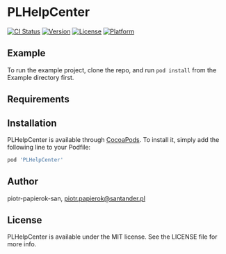 # PLHelpCenter

[![CI Status](https://img.shields.io/travis/piotr-papierok-san/PLHelpCenter.svg?style=flat)](https://travis-ci.org/piotr-papierok-san/PLHelpCenter)
[![Version](https://img.shields.io/cocoapods/v/PLHelpCenter.svg?style=flat)](https://cocoapods.org/pods/PLHelpCenter)
[![License](https://img.shields.io/cocoapods/l/PLHelpCenter.svg?style=flat)](https://cocoapods.org/pods/PLHelpCenter)
[![Platform](https://img.shields.io/cocoapods/p/PLHelpCenter.svg?style=flat)](https://cocoapods.org/pods/PLHelpCenter)

## Example

To run the example project, clone the repo, and run `pod install` from the Example directory first.

## Requirements

## Installation

PLHelpCenter is available through [CocoaPods](https://cocoapods.org). To install
it, simply add the following line to your Podfile:

```ruby
pod 'PLHelpCenter'
```

## Author

piotr-papierok-san, piotr.papierok@santander.pl

## License

PLHelpCenter is available under the MIT license. See the LICENSE file for more info.
